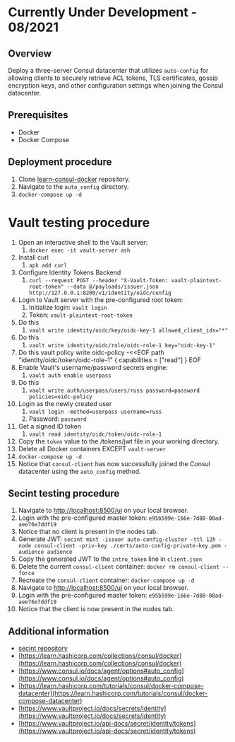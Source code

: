 # Currently Under Development - 08/2021

## Overview

Deploy a three-server Consul datacenter that utilizes `auto-config` for allowing clients to securely retrieve ACL tokens, TLS certificates, gossip encryption keys, and other configuration settings when joining the Consul datacenter.

## Prerequisites

- Docker
- Docker Compose

## Deployment procedure

1. Clone [learn-consul-docker](https://github.com/hashicorp/learn-consul-docker) repository.
2. Navigate to the `auto_config` directory.
3. `docker-compose up -d`

# Vault testing procedure

1. Open an interactive shell to the Vault server:
   1. `docker exec -it vault-server ash`
2. Install curl
   1. `apk add curl`
3. Configure Identity Tokens Backend
   1. `curl --request POST --header "X-Vault-Token: vault-plaintext-root-token" --data @/payloads/issuer.json http://127.0.0.1:8200/v1/identity/oidc/config`
4. Login to Vault server with the pre-configured root token:
   1. Initialize login: `vault login`
   2. Token: `vault-plaintext-root-token`
5. Do this
   1. `vault write identity/oidc/key/oidc-key-1 allowed_client_ids="*"`
6. Do this
   1. `vault write identity/oidc/role/oidc-role-1 key="oidc-key-1"`
7. Do this
vault policy write oidc-policy -<<EOF
path "identity/oidc/token/oidc-role-1" {
  capabilities = ["read"]
}
EOF
8. Enable Vault's username/password secrets engine: 
   1. `vault auth enable userpass`
9. Do this
   1. `vault write auth/userpass/users/russ password=password policies=oidc-policy`
10. Login as the newly created user
    1.  `vault login -method=userpass username=russ`
    2.  Password: `password`
11. Get a signed ID token
    1.  `vault read identity/oidc/token/oidc-role-1`
12. Copy the `token` value to the /tokens/jwt file in your working directory.
13. Delete all Docker containers EXCEPT `vault-server`
14. `docker-compose up -d`
15. Notice that `consul-client` has now successfully joined the Consul datacenter using the `auto_config` method.



## Secint testing procedure

1. Navigate to [http://localhost:8500/ui](http://localhost:8500/ui/) on your local browser.
2. Login with the pre-configured master token: `e95b599e-166e-7d80-08ad-aee76e7ddf19`
3. Notice that no client is present in the nodes tab.
4. Generate JWT: `secint mint -issuer auto-config-cluster -ttl 12h -node consul-client -priv-key ./certs/auto-config-private-key.pem -audience audience`
5. Copy the generated JWT to the `intro_token` line in `client.json`
6. Delete the current `consul-client` container: `docker rm consul-client --force`
7. Recreate the `consul-client` container: `docker-compose up -d`
8. Navigate to [http://localhost:8500/ui](http://localhost:8500/ui/) on your local browser.
9. Login with the pre-configured master token: `e95b599e-166e-7d80-08ad-aee76e7ddf19`
10. Notice that the client is now present in the nodes tab.

## Additional information

- [secint repository](https://github.com/banks/secint)
- [https://learn.hashicorp.com/collections/consul/docker](https://learn.hashicorp.com/collections/consul/docker)
- [https://www.consul.io/docs/agent/options#auto_config](https://www.consul.io/docs/agent/options#auto_config)
- [https://learn.hashicorp.com/tutorials/consul/docker-compose-datacenter](https://learn.hashicorp.com/tutorials/consul/docker-compose-datacenter)
- [https://www.vaultproject.io/docs/secrets/identity](https://www.vaultproject.io/docs/secrets/identity)
- [https://www.vaultproject.io/api-docs/secret/identity/tokens](https://www.vaultproject.io/api-docs/secret/identity/tokens)
